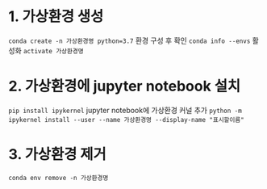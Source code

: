 # 1. 가상환경 생성
`conda create -n 가상환경명 python=3.7`
환경 구성 후 확인 `conda info --envs`
활성화 `activate 가상환경명`

# 2. 가상환경에 jupyter notebook 설치
`pip install ipykernel`
jupyter notebook에 가상환경 커널 추가
 `python -m ipykernel install --user --name 가상환경명 --display-name "표시할이름"`

# 3. 가상환경 제거
`conda env remove -n 가상환경명`
